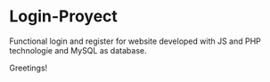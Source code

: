 # Login-Proyect

Functional login and register for website developed with JS and PHP technologie and MySQL as database.

Greetings!
